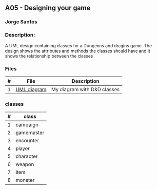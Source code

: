 ## A05 - Designing your game
### Jorge Santos
### Description:

A UML design containing classes for a Dungeons and dragins game. The design shows the attributes and methods
the classes should have and it shows the relationship between the classes



### Files

|   #   | File            | Description                                        |
| :---: | --------------- | -------------------------------------------------- |
|   1   | [UML diagram](https://github.com/jorcsan/2143-OOP-Santos/blob/main/Assignments/A05/D%26D.pdf)   | My diagram with D&D classes                      |



### classes

|   #   | class           | 
| :---: | --------------- |
|   1   |   campaign |
|   2   |    gamemaster |
|   3   |   encounter   |
|   4   |   player |
|   5   |    character |
|   6   |   weapon |
|   7   |    item |
|   8   |   monster|
